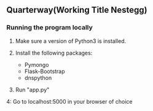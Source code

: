 ## Quarterway(Working Title Nestegg)

### Running the program locally

1. Make sure a version of Python3 is installed.

2. Install the following packages:
   - Pymongo
   - Flask-Bootstrap
   - dnspython

3. Run "app.py"

4: Go to localhost:5000 in your browser of choice
   
